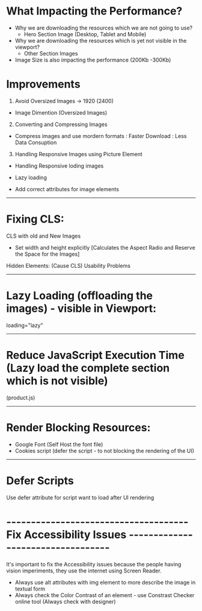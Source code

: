 # What Impacting the Performance?
- Why we are downloading the resources which we are not going to use?
  - Hero Section Image (Desktop, Tablet and Mobile)
- Why we are downloading the resources which is yet not visible in the viewport?
  - Other Section Images
- Image Size is also impacting the performance (200Kb -300Kb)

# Improvements
1. Avoid Oversized Images -> 1920 (2400)
- Image Dimention (Oversized Images)

2. Converting and Compressing Images
- Compress images and use mordern formats
 : Faster Download
 : Less Data Consuption

3. Handling Responsive Images using Picture Element
- Handling Responsive loding images

- Lazy loading
- Add correct attributes for image elements

-----------------------------------------------------------------------------------------------------

# Fixing CLS:
CLS with old and New Images
- Set width and height explicitly [Calculates the Aspect Radio and Reserve the Space for the Images]

Hidden Elements: (Cause CLS)
Usability Problems

----------------------------------------------------------------------------------------------------

# Lazy Loading (offloading the images) - visible in Viewport:
loading="lazy"

----------------------------------------------------------------------------------------------------

# Reduce JavaScript Execution Time (Lazy load the complete section which is not visible)
(product.js)

----------------------------------------------------------------------------------------------------

# Render Blocking Resources:
- Google Font (Self Host the font file)
- Cookies script (defer the script - to not blocking the rendering of the UI)

---------------------------------------------------------------------------------------------------

# Defer Scripts
Use defer attribute for script want to load after UI rendering

# ------------------------------------- Fix Accessibility Issues ----------------------------------
It's important to fix the Accessibility issues because the people having vision imperiments, they use the internet using Screen Reader.

- Always use alt attributes with img element to more describe the image in textual form
- Always check the Color Contrast of an element - use Constrast Checker online tool (Always check with designer)